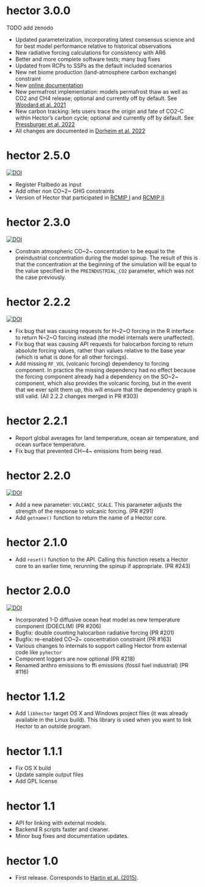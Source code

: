 # hector 3.0.0

TODO add zenodo

* Updated parameterization, incorporating latest consensus science and for best model performance relative to historical observations
* New radiative forcing calculations for consistency with AR6
* Better and more complete software tests; many bug fixes
* Updated from RCPs to SSPs as the default included scenarios
* New net biome production (land-atmosphere carbon exchange) constraint
* New [online documentation](LINK-TODO)
* New permafrost implementation: models permafrost thaw as well as CO2 and CH4 release; optional and currently off by default. See [Woodard et al. 2021](https://gmd.copernicus.org/articles/14/4751/2021/gmd-14-4751-2021.pdf)
* New carbon tracking: lets users trace the origin and fate of CO2-C within Hector’s carbon cycle; optional and currently off by default. See [Pressburger et al. 2022](LINK-TODO)
* All changes are documented in [Dorheim et al. 2022](LINK-TODO)


# hector 2.5.0

[![DOI](https://zenodo.org/badge/DOI/10.5281/zenodo.4721584.svg)](https://doi.org/10.5281/zenodo.4721584)

* Register Ftalbedo as input
* Add other non CO~2~ GHG constraints
* Version of Hector that participated in [RCMIP I](https://gmd.copernicus.org/articles/13/5175/2020/) and [RCMIP II](https://agupubs.onlinelibrary.wiley.com/doi/full/10.1029/2020EF001900)


# hector 2.3.0

[![DOI](https://zenodo.org/badge/DOI/10.5281/zenodo.3144007.svg)](https://doi.org/10.5281/zenodo.3144007)

* Constrain atmospheric CO~2~ concentration to be equal to the
  preindustrial concentration during the model spinup. The result of
  this is that the concentration at the beginning of the simulation
  will be equal to the value specified in the `PREINDUSTRIAL_CO2`
  parameter, which was not the case previously.

# hector 2.2.2

[![DOI](https://zenodo.org/badge/DOI/10.5281/zenodo.2667325.svg)](https://doi.org/10.5281/zenodo.2667325)

* Fix bug that was causing requests for H~2~O forcing in the R interface
  to return N~2~O forcing instead (the model internals were
  unaffected).
* Fix bug that was causing API requests for halocarbon forcing to
  return absolute forcing values, rather than values relative to the
  base year (which is what is done for all other forcings).
* Add missing `RF_VOL` (volcanic forcing) dependency to forcing component.  In practice the
  missing dependency had no effect because the forcing component
  already had a dependency on the SO~2~ component, which also provides
  the volcanic forcing, but in the event that we ever split them up,
  this will ensure that the dependency graph is still valid. (All 2.2.2 changes merged in PR #303)

# hector 2.2.1

* Report global averages for land temperature, ocean air
  temperature, and ocean surface temperature.
* Fix bug that prevented CH~4~ emissions from being read.

# hector 2.2.0

[![DOI](https://zenodo.org/badge/DOI/10.5281/zenodo.2605439.svg)](https://doi.org/10.5281/zenodo.2605439)

* Add a new parameter: `VOLCANIC_SCALE`.  This parameter adjusts the
  strength of the response to volcanic forcing.  (PR #291)
* Add `getname()` function to return the name of a Hector core.

# hector 2.1.0

* Add `reset()` function to the API. Calling this function resets a
  Hector core to an earlier time, rerunning the spinup if
  appropriate. (PR #243)

# hector 2.0.0

[![DOI](https://zenodo.org/badge/DOI/10.5281/zenodo.1194360.svg)](https://doi.org/10.5281/zenodo.1194360)

* Incorporated 1-D diffusive ocean heat model as new temperature component (DOECLIM) (PR #206)
* Bugfix: double counting halocarbon radiative forcing (PR #201)
* Bugfix: re-enabled CO~2~ concentration constraint (PR #163)
* Various changes to internals to support calling Hector from external code like `pyhector`
* Component loggers are now optional (PR #218)
* Renamed anthro emissions to ffi emissions (fossil fuel industrial) (PR #116)

# hector 1.1.2

* Add `libhector` target OS X and Windows project files (it was already
  available in the Linux build). This library is used when
  you want to link Hector to an outside program.

# hector 1.1.1

* Fix OS X build
* Update sample output files
* Add GPL license

# hector 1.1

* API for linking with external models.
* Backend R scripts faster and cleaner.
* Minor bug fixes and documentation updates.

# hector 1.0

* First release. Corresponds to [Hartin et al. (2015)](http://www.geosci-model-dev.net/8/939/2015/gmd-8-939-2015.pdf).

